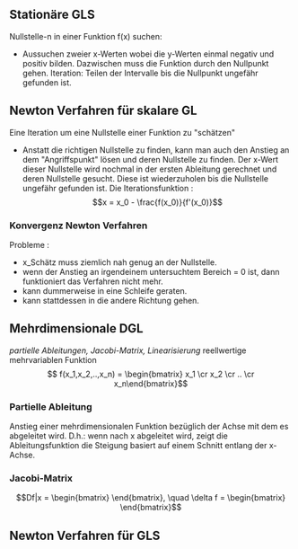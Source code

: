 ## Stationäre GLS
Nullstelle-n in einer Funktion f(x) suchen:
- Aussuchen zweier x-Werten wobei die y-Werten einmal negativ und positiv bilden. Dazwischen muss die Funktion durch den Nullpunkt gehen. Iteration: Teilen der Intervalle bis die Nullpunkt ungefähr gefunden ist.

## Newton Verfahren für skalare GL
Eine Iteration um eine Nullstelle einer Funktion zu "schätzen"
- Anstatt die richtigen Nullstelle zu finden, kann man auch den Anstieg an dem "Angriffspunkt" lösen und deren Nullstelle zu finden. Der x-Wert dieser Nullstelle wird nochmal in der ersten Ableitung gerechnet und deren Nullstelle gesucht. Diese ist wiederzuholen bis die Nullstelle ungefähr gefunden ist.
Die Iterationsfunktion :
$$x = x_0 - \frac{f(x_0)}{f'(x_0)}$$
### Konvergenz Newton Verfahren
Probleme :
- x_Schätz muss ziemlich nah genug an der Nullstelle.
- wenn der Anstieg an irgendeinem untersuchtem Bereich = 0 ist, dann funktioniert das Verfahren nicht mehr.
- kann dummerweise in eine Schleife geraten.
- kann stattdessen in die andere Richtung gehen.

## Mehrdimensionale DGL
*partielle Ableitungen, Jacobi-Matrix, Linearisierung*
reellwertige mehrvariablen Funktion
$$ f(x_1,x_2,..,x_n) = \begin{bmatrix} x_1 \cr x_2 \cr .. \cr x_n\end{bmatrix}$$
### Partielle Ableitung
Anstieg einer mehrdimensionalen Funktion bezüglich der Achse mit dem es abgeleitet wird. D.h.: wenn nach x abgeleitet wird, zeigt die Ableitungsfunktion die Steigung basiert auf einem Schnitt entlang der x-Achse.

### Jacobi-Matrix
$$Df|x = \begin{bmatrix} \end{bmatrix}, \quad \delta f = \begin{bmatrix} \end{bmatrix}$$

## Newton Verfahren für GLS
